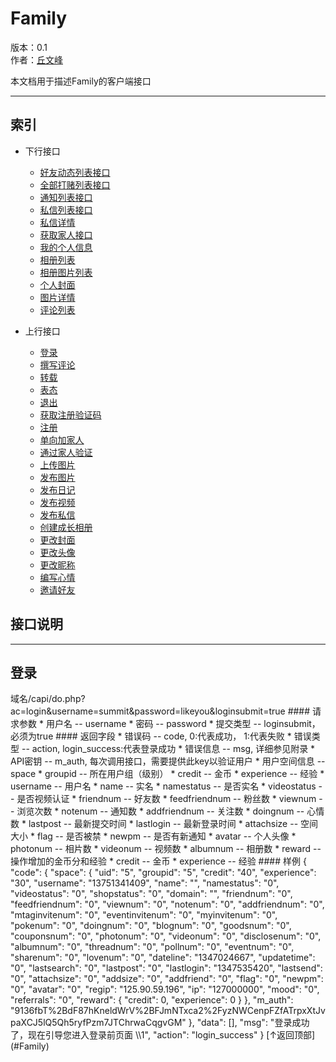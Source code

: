Family
=====
版本：0.1  
作者：[丘文峰](mailto:809104518@qq.com)

本文档用于描述Family的客户端接口
******************************
索引
----
* 下行接口
	*	[好友动态列表接口](#好友动态列表接口)
	*	[全部打赌列表接口](#全站动态列表接口)
	*	[通知列表接口](#通知列表接口)
	*	[私信列表接口](#私信列表接口)
	*	[私信详情](#私信详情)
	*	[获取家人接口](#获取家人接口)
	*	[我的个人信息](#我的个人信息)
	*	[相册列表](#相册列表)
	*	[相册图片列表](#相册图片列表)
	*	[个人封面](#个人封面)
	*	[图片详情](#图片详情)
	*	[评论列表](#评论列表)


* 上行接口
	*	[登录](#登录)
	*	[撰写评论](#撰写评论)
	*	[转载](#转载)
	*	[表态](#表态)
	*	[退出](#退出)
	*	[获取注册验证码](#获取注册验证码)
	*	[注册](#注册)
	*	[单向加家人](#单向加家人)
	*	[通过家人验证](#通过家人验证)
	*	[上传图片](#上传图片)
	*	[发布图片](#发布图片)
	*	[发布日记](#发布日记)
	*	[发布视频](#发布视频)
	*	[发布私信](#发布私信)
	*	[创建成长相册](#创建成长相册)
	*	[更改封面](#更改封面)
	*	[更改头像](#更改头像)
	*	[更改昵称](#更改昵称)
	*	[编写心情](#编写心情)
	*	[邀请好友](#邀请好友)
	

接口说明
--------



******************************

<h2>登录</h2>
域名/capi/do.php?ac=login&username=summit&password=likeyou&loginsubmit=true
#### 请求参数
	* 用户名 -- username
	* 密码 -- password
	* 提交类型 -- loginsubmit， 必须为true
#### 返回字段
	* 错误码 -- code, 0:代表成功， 1:代表失败
	* 错误类型 -- action, login_success:代表登录成功
	* 错误信息 -- msg, 详细参见附录
	* API密钥 -- m_auth, 每次调用接口，需要提供此key以验证用户
	* 用户空间信息 -- space
		* groupid -- 所在用户组（级别）
		* credit -- 金币
		* experience -- 经验
		* username -- 用户名
		* name -- 实名
		* namestatus -- 是否实名
		* videostatus -- 是否视频认证
		* friendnum -- 好友数
		* feedfriendnum -- 粉丝数
		* viewnum -- 浏览次数
		* notenum -- 通知数
		* addfriendnum -- 关注数
		* doingnum -- 心情数
		* lastpost -- 最新提交时间
		* lastlogin -- 最新登录时间
		* attachsize -- 空间大小
		* flag -- 是否被禁
		* newpm -- 是否有新通知
		* avatar -- 个人头像
		* photonum -- 相片数
		* videonum -- 视频数
		* albumnum -- 相册数
		* reward -- 操作增加的金币分和经验
			* credit -- 金币
			* experience -- 经验
#### 样例
	{
	    "code": {
	        "space": {
	            "uid": "5",
	            "groupid": "5",
	            "credit": "40",
	            "experience": "30",
	            "username": "13751341409",
	            "name": "",
	            "namestatus": "0",
	            "videostatus": "0",
	            "shopstatus": "0",
	            "domain": "",
	            "friendnum": "0",
	            "feedfriendnum": "0",
	            "viewnum": "0",
	            "notenum": "0",
	            "addfriendnum": "0",
	            "mtaginvitenum": "0",
	            "eventinvitenum": "0",
	            "myinvitenum": "0",
	            "pokenum": "0",
	            "doingnum": "0",
	            "blognum": "0",
	            "goodsnum": "0",
	            "couponsnum": "0",
	            "photonum": "0",
	            "videonum": "0",
	            "disclosenum": "0",
	            "albumnum": "0",
	            "threadnum": "0",
	            "pollnum": "0",
	            "eventnum": "0",
	            "sharenum": "0",
	            "lovenum": "0",
	            "dateline": "1347024667",
	            "updatetime": "0",
	            "lastsearch": "0",
	            "lastpost": "0",
	            "lastlogin": "1347535420",
	            "lastsend": "0",
	            "attachsize": "0",
	            "addsize": "0",
	            "addfriend": "0",
	            "flag": "0",
	            "newpm": "0",
	            "avatar": "0",
	            "regip": "125.90.59.196",
	            "ip": "127000000",
	            "mood": "0",
	            "referrals": "0",
	            "reward": {
	                "credit": 0,
	                "experience": 0
	            }
	        },
	        "m_auth": "9136fbT%2BdF87hKneldWrV%2BFJmNTxca2%2FyzNWCenpFZfATrpxXtJvpaXCJ5lQ5Qh5ryfPzm7JTChrwaCqgvGM"
	    },
	    "data": [],
	    "msg": "登录成功了，现在引导您进入登录前页面 \\1",
	    "action": "login_success"
	}
[↑返回顶部](#Family)